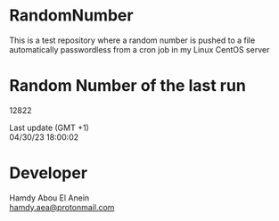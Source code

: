 # RandomNumber    
This is a test repository where a random number is pushed to a file automatically passwordless from a cron job in my Linux CentOS server    
# Random Number of the last run   
12822
      
Last update (GMT +1)    
04/30/23 18:00:02
# Developer    
Hamdy Abou El Anein   
hamdy.aea@protonmail.com
